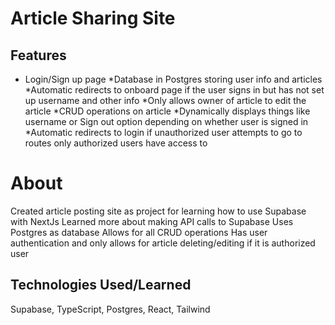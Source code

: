 # Article Sharing Site 

## Features
* Login/Sign up page
*Database in Postgres storing user info and articles
*Automatic redirects to onboard page if the user signs in but has not set up username and other info
*Only allows owner of article to edit the article
*CRUD operations on article
*Dynamically displays things like username or Sign out option depending on whether user is signed in
*Automatic redirects to login if unauthorized user attempts to go to routes only authorized users have access to

# About
Created article posting site as project for learning how to use Supabase with NextJs
Learned more about making API calls to Supabase 
Uses Postgres as database
Allows for all CRUD operations
Has user authentication and only allows for article deleting/editing if it is authorized user

## Technologies Used/Learned
Supabase, TypeScript, Postgres, React, Tailwind
